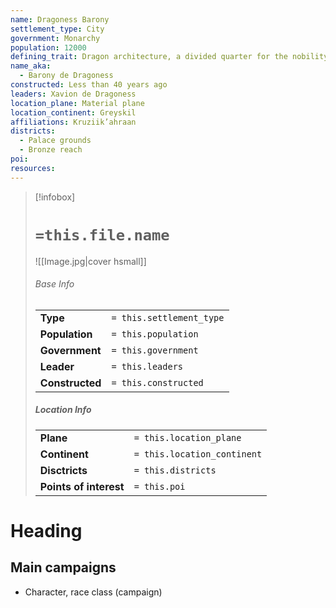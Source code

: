 ```yaml
---
name: Dragoness Barony
settlement_type: City
government: Monarchy
population: 12000
defining_trait: Dragon architecture, a divided quarter for the nobility
name_aka:
  - Barony de Dragoness
constructed: Less than 40 years ago
leaders: Xavion de Dragoness
location_plane: Material plane
location_continent: Greyskil
affiliations: Kruziik’ahraan
districts:
  - Palace grounds
  - Bronze reach
poi: 
resources:
---
```

> [!infobox]  
> # `=this.file.name`
> ![[Image.jpg|cover hsmall]]  
> ###### Base Info
> | | |  
> |---|---|  
> | **Type** | `= this.settlement_type` |
> | **Population** | `= this.population` |
> | **Government** | `= this.government` |
> | **Leader** | `= this.leaders` |
> | **Constructed** | `= this.constructed` 
> ##### Location Info
> | | |  
> |---|---|  
> | **Plane** | `= this.location_plane` |
> | **Continent** | `= this.location_continent` |
> | **Disctricts** | `= this.districts` |
> | **Points of interest** | `= this.poi` |
# Heading
## Main campaigns
- Character, race class (campaign)
